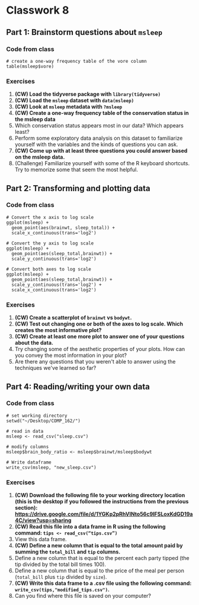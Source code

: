 # Classwork 8

## Part 1: Brainstorm questions about `msleep`

### Code from class
```
# create a one-way frequency table of the vore column
table(msleep$vore)
```

### Exercises
1. **(CW) Load the tidyverse package with `library(tidyverse)`**
2. **(CW) Load the `msleep` dataset with `data(msleep)`**
3. **(CW) Look at `msleep` metadata with `?msleep`**
4. **(CW) Create a one-way frequency table of the conservation status in the msleep data**
5. Which conservation status appears most in our data? Which appears least?
6. Perform some exploratory data analysis on this dataset to familiarize yourself with the variables and the kinds of questions you can ask.
7. **(CW) Come up with at least three questions you could answer based on the msleep data.**
8. (Challenge) Familiarize yourself with some of the R keyboard shortcuts. Try to memorize some that seem the most helpful.

## Part 2: Transforming and plotting data

### Code from class
```
# Convert the x axis to log scale
ggplot(msleep) +
  geom_point(aes(brainwt, sleep_total)) + 
  scale_x_continuous(trans='log2') 

# Convert the y axis to log scale
ggplot(msleep) +
  geom_point(aes(sleep_total,brainwt)) + 
  scale_y_continuous(trans='log2')

# Convert both axes to log scale
ggplot(msleep) +
  geom_point(aes(sleep_total,brainwt)) + 
  scale_y_continuous(trans='log2') +
  scale_x_continuous(trans='log2')
```

### Exercises
1. **(CW) Create a scatterplot of `brainwt` vs `bodywt`.**
2. **(CW) Test out changing one or both of the axes to log scale. Which creates the most informative plot?**
3. **(CW) Create at least one more plot to answer one of your questions about the data.**
4. Try changing some of the aesthetic properties of your plots. How can you convey the most information in your plot?
5. Are there any questions that you weren't able to answer using the techniques we've learned so far?

## Part 4: Reading/writing your own data

### Code from class
```
# set working directory
setwd("~/Desktop/COMP_162/")

# read in data
msleep <- read_csv("sleep.csv")

# modify columns
msleep$brain_body_ratio <- msleep$brainwt/msleep$bodywt

# Write dataframe
write_csv(msleep, "new_sleep.csv")
```

### Exercises
1. **(CW) Download the following file to your working directory location (this is the desktop if you followed the instructions from the previous section): https://drive.google.com/file/d/1YGKp2pRhVINto56c9lFSLoxKdGD19a4C/view?usp=sharing**
1. **(CW) Read this file into a data frame in R using the following command: `tips <- read_csv(“tips.csv”)`**
1. View this data frame.
1. **(CW) Define a new column that is equal to the total amount paid by summing the `total_bill` and `tip` columns.** 
1. Define a new column that is equal to the percent each party tipped (the tip divided by the total bill times 100).
1. Define a new column that is equal to the price of the meal per person (`total_bill` plus `tip` divided by `size`).
1. **(CW) Write this data frame to a .csv file using the following command: `write_csv(tips,"modified_tips.csv")`.**
1. Can you find where this file is saved on your computer?
